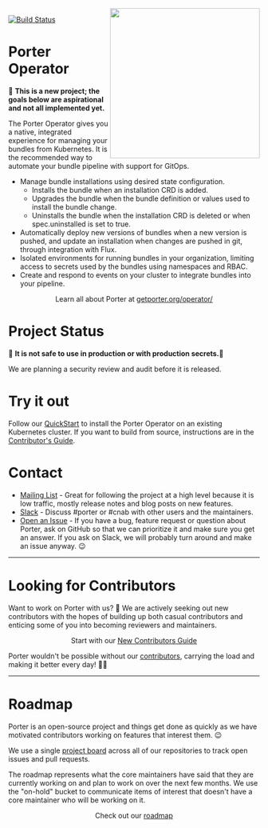 <img align="right" src="https://getporter.org/images/porter-docs-header.svg" width="300px" />

[![Build Status](https://github.com/getporter/operator/workflows/build/badge.svg)](https://github.com/getporter/operator/actions?query=workflow:pr)

# Porter Operator

🚨 **This is a new project; the goals below are aspirational and not all implemented yet.**

The Porter Operator gives you a native, integrated experience for managing your
bundles from Kubernetes. It is the recommended way to automate your bundle
pipeline with support for GitOps.

* Manage bundle installations using desired state configuration.
  * Installs the bundle when an installation CRD is added. 
  * Upgrades the bundle when the bundle definition or values used to install the bundle change.
  * Uninstalls the bundle when the installation CRD is deleted or when spec.uninstalled is set to true.
* Automatically deploy new versions of bundles when a new version is pushed, and update an 
  installation when changes are pushed in git, through integration with Flux.
* Isolated environments for running bundles in your organization, limiting
  access to secrets used by the bundles using namespaces and RBAC.
* Create and respond to events on your cluster to integrate bundles into your
  pipeline.

<p align="center">Learn all about Porter at <a href="https://getporter.org/operator/">getporter.org/operator/</a></p>

# Project Status

🚧 **It is not safe to use in production or with production secrets.**🚧 

We are planning a security review and audit before it is released.

# Try it out

Follow our [QuickStart] to install the Porter Operator on an existing Kubernetes cluster.
If you want to build from source, instructions are in the [Contributor's Guide].

# Contact

* [Mailing List] - Great for following the project at a high level because it is low traffic, mostly release notes and blog posts on new features.
* [Slack] - Discuss #porter or #cnab with other users and the maintainers.
* [Open an Issue] - If you have a bug, feature request or question about Porter, ask on GitHub so that we can prioritize it and make sure you get an answer.
  If you ask on Slack, we will probably turn around and make an issue anyway. 😉

[Mailing List]: https://getporter.org/mailing-list
[Slack]: https://getporter.org/community/#slack
[Open an Issue]: https://github.com/getporter/operator/issues/new

---

# Looking for Contributors

Want to work on Porter with us? 💖 We are actively seeking out new contributors
with the hopes of building up both casual contributors and enticing some of you
into becoming reviewers and maintainers.

<p align="center">Start with our <a href="https://getporter.org/contribute/">New Contributors Guide</a>

Porter wouldn't be possible without our [contributors][contributors], carrying
the load and making it better every day! 🙇‍♀️

[contributors]: https://getporter.org/src/CONTRIBUTORS.md

---

# Roadmap

Porter is an open-source project and things get done as quickly as we have motivated contributors working on features that interest them. 😉

We use a single [project board][board] across all of our repositories to track open issues and pull requests.

The roadmap represents what the core maintainers have said that they are currently working on and plan to work on over the next few months. We use the
"on-hold" bucket to communicate items of interest that doesn't have a core maintainer who will be working on it.

<p align="center">Check out our <a href="https://getporter.org/roadmap">roadmap</a></p>

[board]: https://getporter.org/board
[Contributor's Guide]: CONTRIBUTING.md
[connect]: CONTRIBUTING.md#connect-to-the-in-cluster-mongo-database
[QuickStart]: /docs/content/quickstart/_index.md
